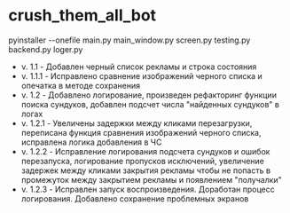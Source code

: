 # crush_them_all_bot

pyinstaller --onefile main.py main_window.py screen.py testing.py backend.py loger.py

* v. 1.1 - Добавлен черный список рекламы и строка состояния
* v. 1.1.1 - Исправлено сравнение изображений черного списка и опечатка в методе сохранения
* v. 1.2 - Добавлено логирование, произведен рефакторинг функции поиска сундуков, добавлен подсчет числа "найденных сундуков" в логах
* v. 1.2.1 - Увеличены задержки между кликами перезагрузки, переписана функция сравнения изображений черного списка, исправлена логика добавления в ЧС
* v. 1.2.2 - Исправление логирования подсчета сундуков и ошибок перезапуска, логирование пропусков исключений, увеличение задержек
                между кликами закрытия рекламы чтобы не попасть в промежуток между закрытием рекламы и появлением "получалки"
* v. 1.2.3 - Исправлен запуск воспроизведения. Доработан процесс логирования. Добавлено сохранение проблемных экранов
